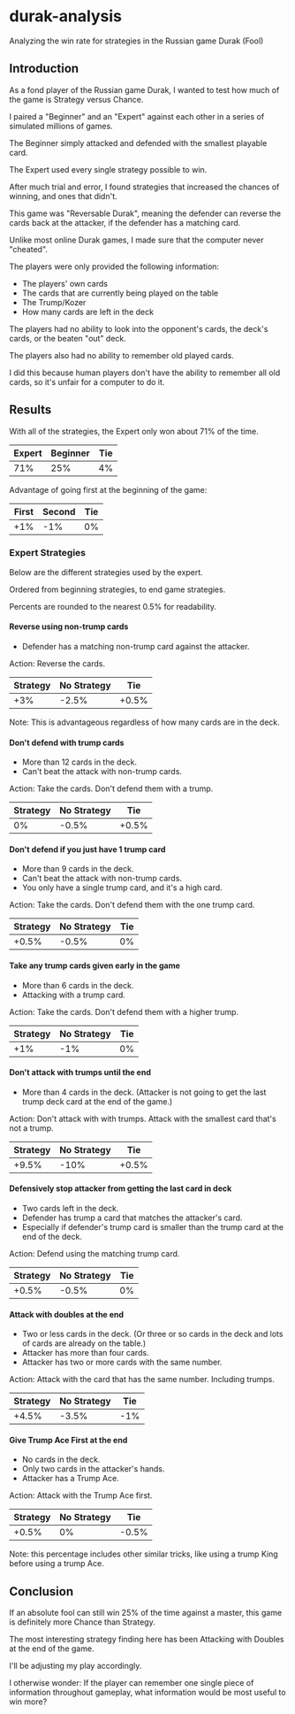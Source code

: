 # durak-analysis
Analyzing the win rate for strategies in the Russian game Durak (Fool)

## Introduction

As a fond player of the Russian game Durak, I wanted to test how much of the game is Strategy versus Chance.

I paired a "Beginner" and an "Expert" against each other in a series of simulated millions of games.

The Beginner simply attacked and defended with the smallest playable card.

The Expert used every single strategy possible to win.

After much trial and error, I found strategies that increased the chances of winning, and ones that didn't.

This game was "Reversable Durak", meaning the defender can reverse the cards back at the attacker, if the defender has a matching card.

Unlike most online Durak games, I made sure that the computer never "cheated".

The players were only provided the following information:

* The players' own cards
* The cards that are currently being played on the table
* The Trump/Kozer
* How many cards are left in the deck

The players had no ability to look into the opponent's cards, the deck's cards, or the beaten "out" deck.

The players also had no ability to remember old played cards.

I did this because human players don't have the ability to remember all old cards, so it's unfair for a computer to do it.

## Results
With all of the strategies, the Expert only won about 71% of the time.

| Expert | Beginner | Tie |
| --- | --- | --- |
| 71% | 25% | 4% |

Advantage of going first at the beginning of the game:

| First | Second | Tie |
| --- | --- | --- |
| +1% | -1% | 0% |

### Expert Strategies

Below are the different strategies used by the expert.

Ordered from beginning strategies, to end game strategies.

Percents are rounded to the nearest 0.5% for readability.

#### Reverse using non-trump cards

* Defender has a matching non-trump card against the attacker.

Action: Reverse the cards.

| Strategy | No Strategy | Tie |
| --- | --- | --- |
| +3% | -2.5% | +0.5% |

Note: This is advantageous regardless of how many cards are in the deck.

#### Don't defend with trump cards

* More than 12 cards in the deck.
* Can't beat the attack with non-trump cards.

Action: Take the cards. Don't defend them with a trump.

| Strategy | No Strategy | Tie |
| --- | --- | --- |
| 0% | -0.5% | +0.5% |

#### Don't defend if you just have 1 trump card

* More than 9 cards in the deck.
* Can't beat the attack with non-trump cards.
* You only have a single trump card, and it's a high card.

Action: Take the cards. Don't defend them with the one trump card.

| Strategy | No Strategy | Tie |
| --- | --- | --- |
| +0.5% | -0.5% | 0% |

#### Take any trump cards given early in the game

* More than 6 cards in the deck.
* Attacking with a trump card.

Action: Take the cards. Don't defend them with a higher trump.

| Strategy | No Strategy | Tie |
| --- | --- | --- |
| +1% | -1% | 0% |

#### Don't attack with trumps until the end

* More than 4 cards in the deck. (Attacker is not going to get the last trump deck card at the end of the game.)

Action: Don't attack with with trumps. Attack with the smallest card that's not a trump.

| Strategy | No Strategy | Tie |
| --- | --- | --- |
| +9.5% | -10% | +0.5% |

#### Defensively stop attacker from getting the last card in deck

* Two cards left in the deck.
* Defender has trump a card that matches the attacker's card.
* Especially if defender's trump card is smaller than the trump card at the end of the deck.

Action: Defend using the matching trump card.

| Strategy | No Strategy | Tie |
| --- | --- | --- |
| +0.5% | -0.5% | 0% |

#### Attack with doubles at the end

* Two or less cards in the deck. (Or three or so cards in the deck and lots of cards are already on the table.)
* Attacker has more than four cards.
* Attacker has two or more cards with the same number.

Action: Attack with the card that has the same number. Including trumps.

| Strategy | No Strategy | Tie |
| --- | --- | --- |
| +4.5% | -3.5% | -1% |

#### Give Trump Ace First at the end

* No cards in the deck.
* Only two cards in the attacker's hands.
* Attacker has a Trump Ace.

Action: Attack with the Trump Ace first.

| Strategy | No Strategy | Tie |
| --- | --- | --- |
| +0.5% | 0% | -0.5% |

Note: this percentage includes other similar tricks, like using a trump King before using a trump Ace.

## Conclusion

If an absolute fool can still win 25% of the time against a master, this game is definitely more Chance than Strategy.

The most interesting strategy finding here has been Attacking with Doubles at the end of the game.

I'll be adjusting my play accordingly.

I otherwise wonder: If the player can remember one single piece of information throughout gameplay, what information would be most useful to win more?

